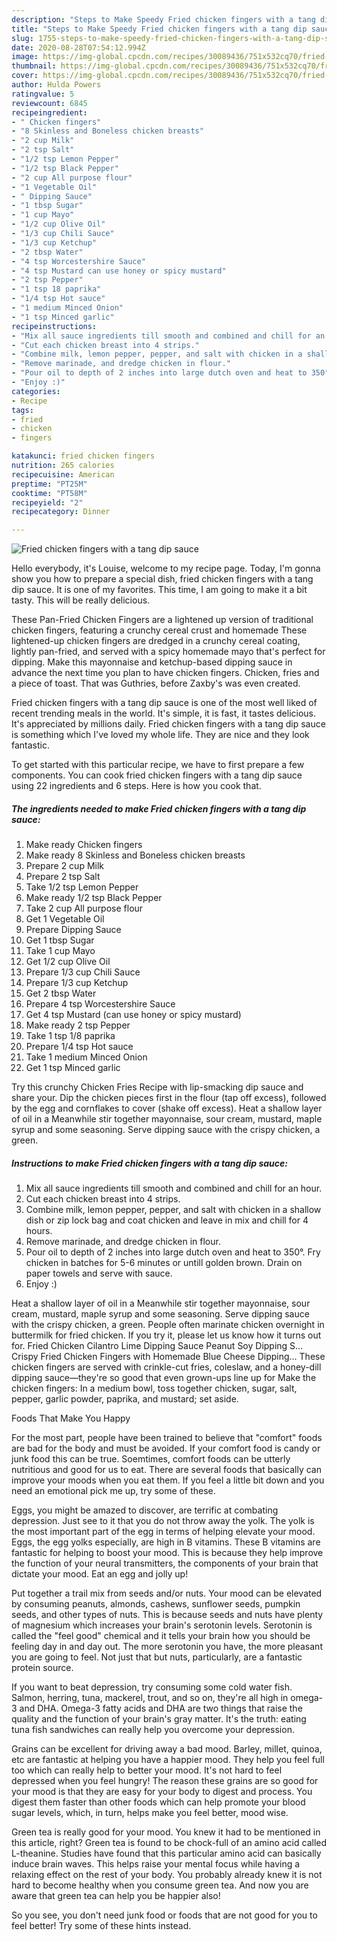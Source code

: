 ```yaml
---
description: "Steps to Make Speedy Fried chicken fingers with a tang dip sauce"
title: "Steps to Make Speedy Fried chicken fingers with a tang dip sauce"
slug: 1755-steps-to-make-speedy-fried-chicken-fingers-with-a-tang-dip-sauce
date: 2020-08-28T07:54:12.994Z
image: https://img-global.cpcdn.com/recipes/30089436/751x532cq70/fried-chicken-fingers-with-a-tang-dip-sauce-recipe-main-photo.jpg
thumbnail: https://img-global.cpcdn.com/recipes/30089436/751x532cq70/fried-chicken-fingers-with-a-tang-dip-sauce-recipe-main-photo.jpg
cover: https://img-global.cpcdn.com/recipes/30089436/751x532cq70/fried-chicken-fingers-with-a-tang-dip-sauce-recipe-main-photo.jpg
author: Hulda Powers
ratingvalue: 5
reviewcount: 6845
recipeingredient:
- " Chicken fingers"
- "8 Skinless and Boneless chicken breasts"
- "2 cup Milk"
- "2 tsp Salt"
- "1/2 tsp Lemon Pepper"
- "1/2 tsp Black Pepper"
- "2 cup All purpose flour"
- "1 Vegetable Oil"
- " Dipping Sauce"
- "1 tbsp Sugar"
- "1 cup Mayo"
- "1/2 cup Olive Oil"
- "1/3 cup Chili Sauce"
- "1/3 cup Ketchup"
- "2 tbsp Water"
- "4 tsp Worcestershire Sauce"
- "4 tsp Mustard can use honey or spicy mustard"
- "2 tsp Pepper"
- "1 tsp 18 paprika"
- "1/4 tsp Hot sauce"
- "1 medium Minced Onion"
- "1 tsp Minced garlic"
recipeinstructions:
- "Mix all sauce ingredients till smooth and combined and chill for an hour."
- "Cut each chicken breast into 4 strips."
- "Combine milk, lemon pepper, pepper, and salt with chicken in a shallow dish or zip lock bag and coat chicken and leave in mix and chill for 4 hours."
- "Remove marinade, and dredge chicken in flour."
- "Pour oil to depth of 2 inches into large dutch oven and heat to 350°. Fry chicken in batches for 5-6 minutes or untill golden brown. Drain on paper towels and serve with sauce."
- "Enjoy :)"
categories:
- Recipe
tags:
- fried
- chicken
- fingers

katakunci: fried chicken fingers 
nutrition: 265 calories
recipecuisine: American
preptime: "PT25M"
cooktime: "PT58M"
recipeyield: "2"
recipecategory: Dinner

---
```



![Fried chicken fingers with a tang dip sauce](https://img-global.cpcdn.com/recipes/30089436/751x532cq70/fried-chicken-fingers-with-a-tang-dip-sauce-recipe-main-photo.jpg)

Hello everybody, it's Louise, welcome to my recipe page. Today, I'm gonna show you how to prepare a special dish, fried chicken fingers with a tang dip sauce. It is one of my favorites. This time, I am going to make it a bit tasty. This will be really delicious.

These Pan-Fried Chicken Fingers are a lightened up version of traditional chicken fingers, featuring a crunchy cereal crust and homemade These lightened-up chicken fingers are dredged in a crunchy cereal coating, lightly pan-fried, and served with a spicy homemade mayo that&#39;s perfect for dipping. Make this mayonnaise and ketchup-based dipping sauce in advance the next time you plan to have chicken fingers. Chicken, fries and a piece of toast. That was Guthries, before Zaxby&#39;s was even created.

Fried chicken fingers with a tang dip sauce is one of the most well liked of recent trending meals in the world. It's simple, it is fast, it tastes delicious. It's appreciated by millions daily. Fried chicken fingers with a tang dip sauce is something which I've loved my whole life. They are nice and they look fantastic.


To get started with this particular recipe, we have to first prepare a few components. You can cook fried chicken fingers with a tang dip sauce using 22 ingredients and 6 steps. Here is how you cook that.

<!--inarticleads1-->

##### The ingredients needed to make Fried chicken fingers with a tang dip sauce:

1. Make ready  Chicken fingers
1. Make ready 8 Skinless and Boneless chicken breasts
1. Prepare 2 cup Milk
1. Prepare 2 tsp Salt
1. Take 1/2 tsp Lemon Pepper
1. Make ready 1/2 tsp Black Pepper
1. Take 2 cup All purpose flour
1. Get 1 Vegetable Oil
1. Prepare  Dipping Sauce
1. Get 1 tbsp Sugar
1. Take 1 cup Mayo
1. Get 1/2 cup Olive Oil
1. Prepare 1/3 cup Chili Sauce
1. Prepare 1/3 cup Ketchup
1. Get 2 tbsp Water
1. Prepare 4 tsp Worcestershire Sauce
1. Get 4 tsp Mustard (can use honey or spicy mustard)
1. Make ready 2 tsp Pepper
1. Take 1 tsp 1/8 paprika
1. Prepare 1/4 tsp Hot sauce
1. Take 1 medium Minced Onion
1. Get 1 tsp Minced garlic


Try this crunchy Chicken Fries Recipe with lip-smacking dip sauce and share your. Dip the chicken pieces first in the flour (tap off excess), followed by the egg and cornflakes to cover (shake off excess). Heat a shallow layer of oil in a Meanwhile stir together mayonnaise, sour cream, mustard, maple syrup and some seasoning. Serve dipping sauce with the crispy chicken, a green. 

<!--inarticleads2-->

##### Instructions to make Fried chicken fingers with a tang dip sauce:

1. Mix all sauce ingredients till smooth and combined and chill for an hour.
1. Cut each chicken breast into 4 strips.
1. Combine milk, lemon pepper, pepper, and salt with chicken in a shallow dish or zip lock bag and coat chicken and leave in mix and chill for 4 hours.
1. Remove marinade, and dredge chicken in flour.
1. Pour oil to depth of 2 inches into large dutch oven and heat to 350°. Fry chicken in batches for 5-6 minutes or untill golden brown. Drain on paper towels and serve with sauce.
1. Enjoy :)


Heat a shallow layer of oil in a Meanwhile stir together mayonnaise, sour cream, mustard, maple syrup and some seasoning. Serve dipping sauce with the crispy chicken, a green. People often marinate chicken overnight in buttermilk for fried chicken. If you try it, please let us know how it turns out for. Fried Chicken Cilantro Lime Dipping Sauce Peanut Soy Dipping S… Crispy Fried Chicken Fingers with Homemade Blue Cheese Dipping… These chicken fingers are served with crinkle-cut fries, coleslaw, and a honey-dill dipping sauce—they&#39;re so good that even grown-ups line up for Make the chicken fingers: In a medium bowl, toss together chicken, sugar, salt, pepper, garlic powder, paprika, and mustard; set aside. 

Foods That Make You Happy


For the most part, people have been trained to believe that "comfort" foods are bad for the body and must be avoided. If your comfort food is candy or junk food this can be true. Soemtimes, comfort foods can be utterly nutritious and good for us to eat. There are several foods that basically can improve your moods when you eat them. If you feel a little bit down and you need an emotional pick me up, try some of these.

Eggs, you might be amazed to discover, are terrific at combating depression. Just see to it that you do not throw away the yolk. The yolk is the most important part of the egg in terms of helping elevate your mood. Eggs, the egg yolks especially, are high in B vitamins. These B vitamins are fantastic for helping to boost your mood. This is because they help improve the function of your neural transmitters, the components of your brain that dictate your mood. Eat an egg and jolly up!

Put together a trail mix from seeds and/or nuts. Your mood can be elevated by consuming peanuts, almonds, cashews, sunflower seeds, pumpkin seeds, and other types of nuts. This is because seeds and nuts have plenty of magnesium which increases your brain's serotonin levels. Serotonin is called the "feel good" chemical and it tells your brain how you should be feeling day in and day out. The more serotonin you have, the more pleasant you are going to feel. Not just that but nuts, particularly, are a fantastic protein source.

If you want to beat depression, try consuming some cold water fish. Salmon, herring, tuna, mackerel, trout, and so on, they're all high in omega-3 and DHA. Omega-3 fatty acids and DHA are two things that raise the quality and the function of your brain's gray matter. It's the truth: eating tuna fish sandwiches can really help you overcome your depression. 

Grains can be excellent for driving away a bad mood. Barley, millet, quinoa, etc are fantastic at helping you have a happier mood. They help you feel full too which can really help to better your mood. It's not hard to feel depressed when you feel hungry! The reason these grains are so good for your mood is that they are easy for your body to digest and process. You digest them faster than other foods which can help promote your blood sugar levels, which, in turn, helps make you feel better, mood wise.

Green tea is really good for your mood. You knew it had to be mentioned in this article, right? Green tea is found to be chock-full of an amino acid called L-theanine. Studies have found that this particular amino acid can basically induce brain waves. This helps raise your mental focus while having a relaxing effect on the rest of your body. You probably already knew it is not hard to become healthy when you consume green tea. And now you are aware that green tea can help you be happier also!

So you see, you don't need junk food or foods that are not good for you to feel better! Try  some  of  these  hints  instead.

